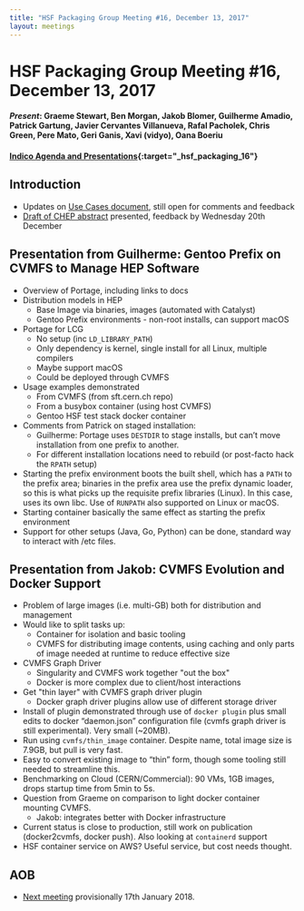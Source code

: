 ```yaml
---
title: "HSF Packaging Group Meeting #16, December 13, 2017"
layout: meetings
---
```


# HSF Packaging Group Meeting #16, December 13, 2017

#### *Present*: Graeme Stewart, Ben Morgan, Jakob Blomer, Guilherme Amadio, Patrick Gartung, Javier Cervantes Villanueva, Rafal Pacholek, Chris Green, Pere Mato, Geri Ganis, Xavi (vidyo), Oana Boeriu
#### [Indico Agenda and Presentations](https://indico.cern.ch/event/684972/){:target="_hsf_packaging_16"}

## Introduction
* Updates on [Use Cases document](https://docs.google.com/document/d/1h-r3XPIXXxmr5tThIh6gu6VcXXRhBXtUuOv14ju3oTI/edit), still open for comments and feedback
* [Draft of CHEP abstract](https://docs.google.com/document/d/1f2NLMOIzvG6Tsvq821eJjWKNtJRb_McpVArUVpOHSbs/edit) presented, feedback by Wednesday 20th December

## Presentation from Guilherme: Gentoo Prefix on CVMFS to Manage HEP Software
* Overview of Portage, including links to docs
* Distribution models in HEP
  * Base Image via binaries, images (automated with Catalyst)
  * Gentoo Prefix environments - non-root installs, can support macOS
* Portage for LCG
  * No setup (inc `LD_LIBRARY_PATH`)
  * Only dependency is kernel, single install for all Linux, multiple compilers
  * Maybe support macOS
  * Could be deployed through CVMFS
* Usage examples demonstrated
  * From CVMFS (from sft.cern.ch repo)
  * From a busybox container (using host CVMFS)
  * Gentoo HSF test stack docker container
* Comments from Patrick on staged installation:
  * Guilherme: Portage uses `DESTDIR` to stage installs, but can’t move installation from one prefix to another.
  * For different installation locations need to rebuild (or post-facto hack the `RPATH` setup)
* Starting the prefix environment boots the built shell, which has a `PATH` to the prefix area; binaries in the prefix area use the prefix dynamic loader, so this is what picks up the requisite prefix libraries (Linux). In this case, uses its own libc. Use of `RUNPATH` also supported on Linux or macOS.
* Starting container basically the same effect as starting the prefix environment
* Support for other setups (Java, Go, Python) can be done, standard way to interact with /etc files.

## Presentation from Jakob: CVMFS Evolution and Docker Support
* Problem of large images (i.e. multi-GB) both for distribution and management
* Would like to split tasks up:
  * Container for isolation and basic tooling
  * CVMFS for distributing image contents, using caching and only parts of image needed
    at runtime to reduce effective size
* CVMFS Graph Driver
  * Singularity and CVMFS work together "out the box"
  * Docker is more complex due to client/host interactions
* Get "thin layer" with CVMFS graph driver plugin
  * Docker graph driver plugins allow use of different storage driver
* Install of plugin demonstrated through use of `docker plugin` plus small edits to docker “daemon.json” configuration file (cvmfs graph driver is still experimental). Very small (~20MB).
* Run using `cvmfs/thin_image` container. Despite name, total image size is 7.9GB, but pull is very fast.
* Easy to convert existing image to “thin” form, though some tooling still needed to streamline this.
* Benchmarking on Cloud (CERN/Commercial): 90 VMs, 1GB images, drops startup time from 5min to 5s.
* Question from Graeme on comparison to light docker container mounting CVMFS.
  * Jakob: integrates better with Docker infrastructure
* Current status is close to production, still work on publication (docker2cvmfs, docker push). Also looking at `containerd` support
* HSF container service on AWS? Useful service, but cost needs thought.


## AOB
* [Next meeting](https://indico.cern.ch/event/688097/) provisionally 17th January 2018.


